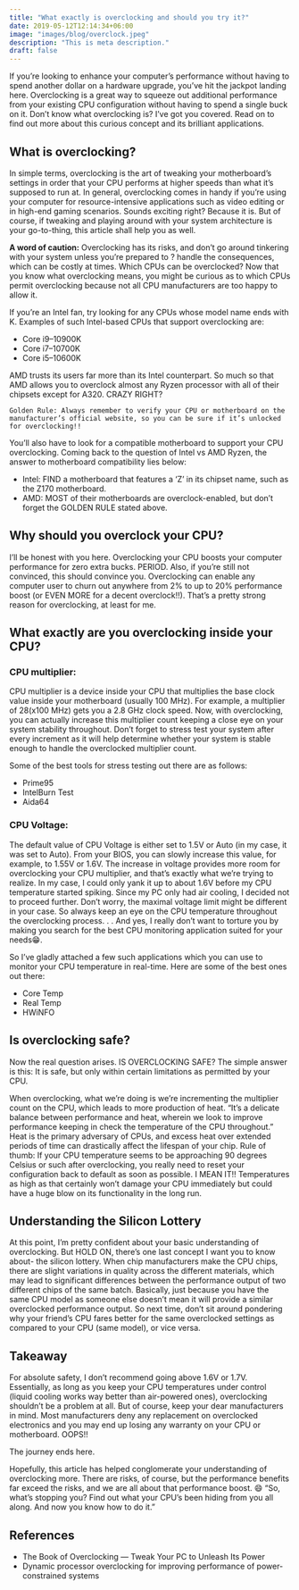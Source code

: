 ```yaml
---
title: "What exactly is overclocking and should you try it?"
date: 2019-05-12T12:14:34+06:00
image: "images/blog/overclock.jpeg"
description: "This is meta description."
draft: false
---
```


If you’re looking to enhance your computer’s performance without having to spend another dollar on a hardware upgrade, you’ve hit the jackpot landing here.
Overclocking is a great way to squeeze out additional performance from your existing CPU configuration without having to spend a single buck on it.
Don’t know what overclocking is? I’ve got you covered. Read on to find out more about this curious concept and its brilliant applications.

## What is overclocking?

In simple terms, overclocking is the art of tweaking your motherboard’s settings in order that your CPU performs at higher speeds than what it’s supposed to run at.
In general, overclocking comes in handy if you’re using your computer for resource-intensive applications such as video editing or in high-end gaming scenarios. Sounds exciting right? Because it is.
But of course, if tweaking and playing around with your system architecture is your go-to-thing, this article shall help you as well.

**A word of caution:** Overclocking has its risks, and don’t go around tinkering with your system unless you’re prepared to ? handle the consequences, which can be costly at times.
Which CPUs can be overclocked?
Now that you know what overclocking means, you might be curious as to which CPUs permit overclocking because not all CPU manufacturers are too happy to allow it.

If you’re an Intel fan, try looking for any CPUs whose model name ends with K. Examples of such Intel-based CPUs that support overclocking are:
- Core i9–10900K
- Core i7–10700K
- Core i5–10600K

AMD trusts its users far more than its Intel counterpart. So much so that AMD allows you to overclock almost any Ryzen processor with all of their chipsets except for A320. CRAZY RIGHT?

```
Golden Rule: Always remember to verify your CPU or motherboard on the manufacturer’s official website, so you can be sure if it’s unlocked for overclocking!!
```

You’ll also have to look for a compatible motherboard to support your CPU overclocking. Coming back to the question of Intel vs AMD Ryzen, the answer to motherboard compatibility lies below:
- Intel: FIND a motherboard that features a ‘Z’ in its chipset name, such as the Z170 motherboard.
- AMD: MOST of their motherboards are overclock-enabled, but don’t forget the GOLDEN RULE stated above.

## Why should you overclock your CPU?

I’ll be honest with you here.
Overclocking your CPU boosts your computer performance for zero extra bucks. PERIOD.
Also, if you’re still not convinced, this should convince you.
Overclocking can enable any computer user to churn out anywhere from 2% to up to 20% performance boost (or EVEN MORE for a decent overclock!!).
That’s a pretty strong reason for overclocking, at least for me.

## What exactly are you overclocking inside your CPU?

### CPU multiplier:
CPU multiplier is a device inside your CPU that multiplies the base clock value inside your motherboard (usually 100 MHz). For example, a multiplier of 28(x100 MHz) gets you a 2.8 GHz clock speed.
Now, with overclocking, you can actually increase this multiplier count keeping a close eye on your system stability throughout.
Don’t forget to stress test your system after every increment as it will help determine whether your system is stable enough to handle the overclocked multiplier count.

Some of the best tools for stress testing out there are as follows:
- Prime95
- IntelBurn Test
- Aida64

### CPU Voltage:
The default value of CPU Voltage is either set to 1.5V or Auto (in my case, it was set to Auto).
From your BIOS, you can slowly increase this value, for example, to 1.55V or 1.6V. The increase in voltage provides more room for overclocking your CPU multiplier, and that’s exactly what we’re trying to realize.
In my case, I could only yank it up to about 1.6V before my CPU temperature started spiking. Since my PC only had air cooling, I decided not to proceed further.
Don’t worry, the maximal voltage limit might be different in your case.
So always keep an eye on the CPU temperature throughout the overclocking process.
.
.
And yes, I really don’t want to torture you by making you search for the best CPU monitoring application suited for your needs😁.

So I’ve gladly attached a few such applications which you can use to monitor your CPU temperature in real-time. Here are some of the best ones out there:
* Core Temp
* Real Temp
* HWiNFO

## Is overclocking safe?

Now the real question arises. IS OVERCLOCKING SAFE?
The simple answer is this: It is safe, but only within certain limitations as permitted by your CPU.

When overclocking, what we’re doing is we’re incrementing the multiplier count on the CPU, which leads to more production of heat.
“It’s a delicate balance between performance and heat, wherein we look to improve performance keeping in check the temperature of the CPU throughout.”
Heat is the primary adversary of CPUs, and excess heat over extended periods of time can drastically affect the lifespan of your chip.
Rule of thumb: If your CPU temperature seems to be approaching 90 degrees Celsius or such after overclocking, you really need to reset your configuration back to default as soon as possible. I MEAN IT!!
Temperatures as high as that certainly won’t damage your CPU immediately but could have a huge blow on its functionality in the long run.

## Understanding the Silicon Lottery

At this point, I’m pretty confident about your basic understanding of overclocking.
But HOLD ON, there’s one last concept I want you to know about- the silicon lottery.
When chip manufacturers make the CPU chips, there are slight variations in quality across the different materials, which may lead to significant differences between the performance output of two different chips of the same batch.
Basically, just because you have the same CPU model as someone else doesn’t mean it will provide a similar overclocked performance output.
So next time, don’t sit around pondering why your friend’s CPU fares better for the same overclocked settings as compared to your CPU (same model), or vice versa.

## Takeaway
For absolute safety, I don’t recommend going above 1.6V or 1.7V. Essentially, as long as you keep your CPU temperatures under control (liquid cooling works way better than air-powered ones), overclocking shouldn’t be a problem at all.
But of course, keep your dear manufacturers in mind. Most manufacturers deny any replacement on overclocked electronics and you may end up losing any warranty on your CPU or motherboard. OOPS!!

The journey ends here.

Hopefully, this article has helped conglomerate your understanding of overclocking more. There are risks, of course, but the performance benefits far exceed the risks, and we are all about that performance boost. 😄
“So, what’s stopping you? Find out what your CPU’s been hiding from you all along. And now you know how to do it.”

## References

* The Book of Overclocking — Tweak Your PC to Unleash Its Power
* Dynamic processor overclocking for improving performance of power-constrained systems
